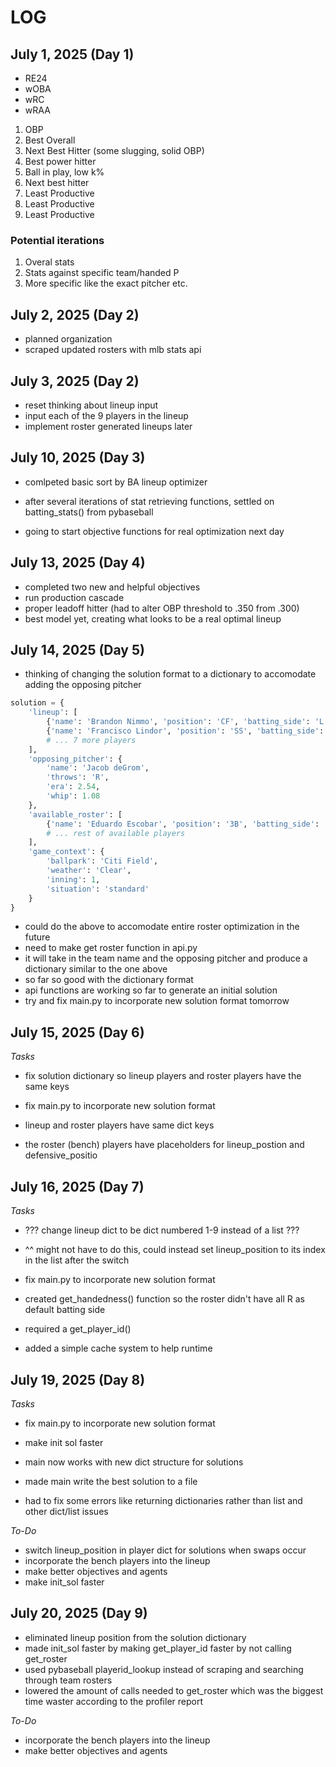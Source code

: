 # LOG

## July 1, 2025 (Day 1)

- RE24
- wOBA
- wRC
- wRAA

1. OBP
2. Best Overall
3. Next Best Hitter (some slugging, solid OBP)
4. Best power hitter
5. Ball in play, low k%
6. Next best hitter
7. Least Productive
8. Least Productive
9. Least Productive

### Potential iterations

1. Overal stats
2. Stats against specific team/handed P
3. More specific like the exact pitcher etc.

## July 2, 2025 (Day 2)

- planned organization
- scraped updated rosters with mlb stats api

## July 3, 2025 (Day 2)

- reset thinking about lineup input
- input each of the 9 players in the lineup
- implement roster generated lineups later

## July 10, 2025 (Day 3)

- comlpeted basic sort by BA lineup optimizer

- after several iterations of stat retrieving functions, settled on batting_stats() from pybaseball
- going to start objective functions for real optimization next day

## July 13, 2025 (Day 4)

- completed two new and helpful objectives
- run production cascade
- proper leadoff hitter (had to alter OBP threshold to .350 from .300)
- best model yet, creating what looks to be a real optimal lineup

## July 14, 2025 (Day 5)

- thinking of changing the solution format to a dictionary to accomodate adding the opposing pitcher

```python
solution = {
    'lineup': [
        {'name': 'Brandon Nimmo', 'position': 'CF', 'batting_side': 'L'},
        {'name': 'Francisco Lindor', 'position': 'SS', 'batting_side': 'S'},
        # ... 7 more players
    ],
    'opposing_pitcher': {
        'name': 'Jacob deGrom',
        'throws': 'R',
        'era': 2.54,
        'whip': 1.08
    },
    'available_roster': [
        {'name': 'Eduardo Escobar', 'position': '3B', 'batting_side': 'S'},
        # ... rest of available players
    ],
    'game_context': {
        'ballpark': 'Citi Field',
        'weather': 'Clear',
        'inning': 1,
        'situation': 'standard'
    }
}
```

- could do the above to accomodate entire roster optimization in the future
- need to make get roster function in api.py
- it will take in the team name and the opposing pitcher and produce a dictionary similar to the one above
- so far so good with the dictionary format
- api functions are working so far to generate an initial solution
- try and fix main.py to incorporate new solution format tomorrow

## July 15, 2025 (Day 6)

*Tasks*

- fix solution dictionary so lineup players and roster players have the same keys
- fix main.py to incorporate new solution format

- lineup and roster players have same dict keys
- the roster (bench) players have placeholders for lineup_postion and defensive_positio

## July 16, 2025 (Day 7)

*Tasks*

- ??? change lineup dict to be dict numbered 1-9 instead of a list ???
- ^^ might not have to do this, could instead set lineup_position to its index in the list after the switch
- fix main.py to incorporate new solution format

- created get_handedness() function so the roster didn't have all R as default batting side
- required a get_player_id()
- added a simple cache system to help runtime

## July 19, 2025 (Day 8)

*Tasks*

- fix main.py to incorporate new solution format
- make init sol faster

- main now works with new dict structure for solutions
- made main write the best solution to a file
- had to fix some errors like returning dictionaries rather than list and other dict/list issues

*To-Do*

- switch lineup_position in player dict for solutions when swaps occur
- incorporate the bench players into the lineup
- make better objectives and agents
- make init_sol faster

## July 20, 2025 (Day 9)

- eliminated lineup position from the solution dictionary
- made init_sol faster by making get_player_id faster by not calling get_roster
- used pybaseball playerid_lookup instead of scraping and searching through team rosters
- lowered the amount of calls needed to get_roster which was the biggest time waster according to the profiler report

*To-Do*

- incorporate the bench players into the lineup
- make better objectives and agents
